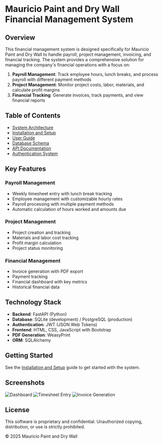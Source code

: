 # Mauricio Paint and Dry Wall Financial Management System

## Overview

This financial management system is designed specifically for Mauricio Paint and Dry Wall to handle payroll, project management, invoicing, and financial tracking. The system provides a comprehensive solution for managing the company's financial operations with a focus on:

1. **Payroll Management**: Track employee hours, lunch breaks, and process payroll with different payment methods
2. **Project Management**: Monitor project costs, labor, materials, and calculate profit margins
3. **Financial Tracking**: Generate invoices, track payments, and view financial reports

## Table of Contents

- [System Architecture](docs/architecture.md)
- [Installation and Setup](docs/installation.md)
- [User Guide](docs/user_guide.md)
- [Database Schema](docs/database_schema.md)
- [API Documentation](docs/api_documentation.md)
- [Authentication System](docs/authentication.md)

## Key Features

### Payroll Management
- Weekly timesheet entry with lunch break tracking
- Employee management with customizable hourly rates
- Payroll processing with multiple payment methods
- Automatic calculation of hours worked and amounts due

### Project Management
- Project creation and tracking
- Materials and labor cost tracking
- Profit margin calculation
- Project status monitoring

### Financial Management
- Invoice generation with PDF export
- Payment tracking
- Financial dashboard with key metrics
- Historical financial data

## Technology Stack

- **Backend**: FastAPI (Python)
- **Database**: SQLite (development) / PostgreSQL (production)
- **Authentication**: JWT (JSON Web Tokens)
- **Frontend**: HTML, CSS, JavaScript with Bootstrap
- **PDF Generation**: WeasyPrint
- **ORM**: SQLAlchemy

## Getting Started

See the [Installation and Setup](docs/installation.md) guide to get started with the system.

## Screenshots

![Dashboard](docs/images/dashboard.png)
![Timesheet Entry](docs/images/timesheet.png)
![Invoice Generation](docs/images/invoice.png)

## License

This software is proprietary and confidential. Unauthorized copying, distribution, or use is strictly prohibited.

© 2025 Mauricio Paint and Dry Wall
